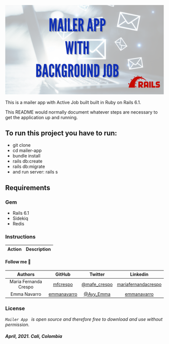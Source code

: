 ![](https://github.com/mfcrespo/projects-RoR/blob/main/mailer-app/app/assets/images/mailerapp.png)

This is a mailer app with Active Job built built in Ruby on Rails 6.1.

This README would normally document whatever steps are necessary to get the
application up and running.

## To run this project you have to run:

* git clone <repo>
* cd mailer-app
* bundle install
* rails db:create
* rails db:migrate
* and run server: rails s

## Requirements

### Gem
* Rails 6.1
* Sidekiq
* Redis

### Instructions

| **Action** | **Description** |
|---|---|


#### Follow me 💬

| Authors | GitHub | Twitter | Linkedin |
| :---: | :---: | :---: | :---: |
| Maria Fernanda Crespo | [mfcrespo](https://github.com/mfcrespo) | [@mafe_crespo](https://twitter.com/mafe_crespo) | [mariafernandacrespo](https://www.linkedin.com/in/mariafernandacrespo) |
| Emma Navarro | [emmanavarro](https://github.com/emmanavarro) | [@Ayy_Emma](https://twitter.com/Ayy_Emma) | [emmanavarro](https://www.linkedin.com/in/emmanavarro) |

### License
*`Mailer App ` is open source and therefore free to download and use without permission.*

##### April, 2021. Cali, Colombia